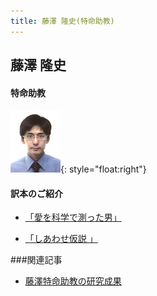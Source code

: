 ```yaml
---
title: 藤澤 隆史(特命助教)
---
```


## 藤澤 隆史 

#### 特命助教

![藤澤隆史](/images/fujisawa.png){: style="float:right"}


#### 訳本のご紹介　

- [「愛を科学で測った男」](http://www.7netshopping.jp/books/detail/-/accd/1106429031/)

- [「しあわせ仮説 」](http://www.amazon.co.jp/しあわせ仮説-ジョナサン・ハイト/dp/4788512327)

###関連記事

* [藤澤特命助教の研究成果](/resources/fujisawa_articles.pdf)
